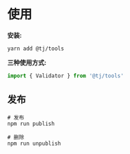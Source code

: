 # 使用

**安装:**

```shell
yarn add @tj/tools
```

**三种使用方式:**

```js
import { Validator } from '@tj/tools'
```

## 发布

```shell
# 发布
npm run publish

# 删除
npm run unpublish
```
